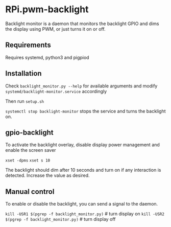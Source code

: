 # RPi.pwm-backlight

Backlight monitor is a daemon that monitors the backlight GPIO and dims the display using PWM, or just turns it on or off.

## Requirements

Requires systemd, python3 and pigpiod

## Installation

Check `backlight_monitor.py --help` for available arguments and modify `systemd/backlight-monitor.service` accordingly

Then run `setup.sh`

`systemctl stop backlight-monitor` stops the service and turns the backlight on.

## gpio-backlight

To activate the backlight overlay, disable display power management and enable the screen saver

`xset -dpms`
`xset s 10`

The backlight should dim after 10 seconds and turn on if any interaction is detected. Increase the value as desired.

## Manual control

To enable or disable the backlight, you can send a signal to the daemon.

`kill -USR1 $(pgrep -f backlight_monitor.py)` # turn display on
`kill -USR2 $(pgrep -f backlight_monitor.py)` # turn display off

